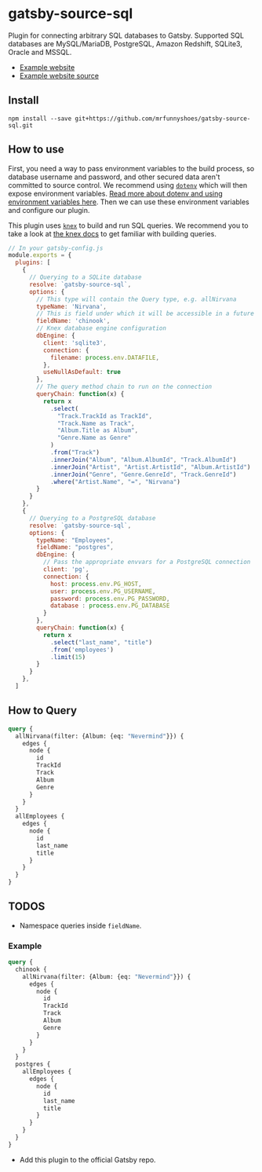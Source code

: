 # gatsby-source-sql

Plugin for connecting arbitrary SQL databases to Gatsby. Supported SQL databases are MySQL/MariaDB, PostgreSQL, Amazon Redshift, SQLite3, Oracle and MSSQL.

- [Example website][1]
- [Example website source][2]

## Install

```
npm install --save git+https://github.com/mrfunnyshoes/gatsby-source-sql.git
```

## How to use

First, you need a way to pass environment variables to the build process, so  database username and password, and other secured data aren't committed to source control. We recommend using [`dotenv`][dotenv] which will then expose environment variables. [Read more about dotenv and using environment variables here][env-vars]. Then we can use these environment variables and configure our plugin.

This plugin uses [`knex`][knex] to build and run SQL queries. We recommend you to take a look at [the knex docs][knex-docs] to get familiar with building queries.

```javascript
// In your gatsby-config.js
module.exports = {
  plugins: [
    {
      // Querying to a SQLite database
      resolve: `gatsby-source-sql`,
      options: {
        // This type will contain the Query type, e.g. allNirvana
        typeName: 'Nirvana',
        // This is field under which it will be accessible in a future version
        fieldName: 'chinook',
        // Knex database engine configuration
        dbEngine: {
          client: 'sqlite3',
          connection: {
            filename: process.env.DATAFILE,
          },
          useNullAsDefault: true
        },
        // The query method chain to run on the connection
        queryChain: function(x) {
          return x
            .select(
              "Track.TrackId as TrackId",
              "Track.Name as Track",
              "Album.Title as Album",
              "Genre.Name as Genre"
            )
            .from("Track")
            .innerJoin("Album", "Album.AlbumId", "Track.AlbumId")
            .innerJoin("Artist", "Artist.ArtistId", "Album.ArtistId")
            .innerJoin("Genre", "Genre.GenreId", "Track.GenreId")
            .where("Artist.Name", "=", "Nirvana")
        }
      }
    },
    {
      // Querying to a PostgreSQL database
      resolve: `gatsby-source-sql`,
      options: {
        typeName: "Employees",
        fieldName: "postgres",
        dbEngine: {
          // Pass the appropriate envvars for a PostgreSQL connection
          client: 'pg',
          connection: {
            host: process.env.PG_HOST,
            user: process.env.PG_USERNAME,
            password: process.env.PG_PASSWORD,
            database : process.env.PG_DATABASE
          }
        },
        queryChain: function(x) {
          return x
            .select("last_name", "title")
            .from('employees')
            .limit(15)
        }
      }
    },
  ]
```

## How to Query

```graphql
query {
  allNirvana(filter: {Album: {eq: "Nevermind"}}) {
    edges {
      node {
        id
        TrackId
        Track
        Album
        Genre
      }
    }
  }
  allEmployees {
    edges {
      node {
        id
        last_name
        title
      }
    }
  }
}
```

[1]: #
[2]: #
[dotenv]: https://github.com/motdotla/dotenv
[env-vars]: https://gatsby.app/env-vars
[knex]: https://github.com/tgriesser/knex
[knex-docs]: https://knexjs.org

## TODOS

- Namespace queries inside `fieldName`.

### Example

```graphql
query {
  chinook {
    allNirvana(filter: {Album: {eq: "Nevermind"}}) {
      edges {
        node {
          id
          TrackId
          Track
          Album
          Genre
        }
      }
    }
  }
  postgres {
    allEmployees {
      edges {
        node {
          id
          last_name
          title
        }
      }
    }
  }
}
```

- Add this plugin to the official Gatsby repo.

